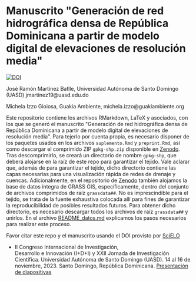 # Manuscrito "Generación de red hidrográfica densa de República Dominicana a partir de modelo digital de elevaciones de resolución media"

[![DOI](https://zenodo.org/badge/DOI/10.5281/zenodo.8370346.svg)](https://doi.org/10.5281/zenodo.8370346)

José Ramón Martínez Batlle, Universidad Autónoma de Santo Domingo (UASD) jmartinez19\@uasd.edu.do

Michela Izzo Gioiosa, Guakia Ambiente, michela.izzo\@guakiambiente.org

Este repositorio contiene los archivos RMarkdown, LaTeX y asociados, con los que se generó el manuscrito "Generación de red hidrográfica densa de República Dominicana a partir de modelo digital de elevaciones de resolución media". Para tejerlo por cuenta propia, es necesario disponer de los paquetes usados en los archivos `suplemento.Rmd` y `preprint.Rmd`, así como descargar el comprimido ZIP `gpkg-shp.zip` disponible en [Zenodo](https://doi.org/10.5281/zenodo.8365294). Tras descomprimirlo, se creará un directorio de nombre `gpkg-shp`, que deberá alojarse en la raíz de este repo para garantizar el tejido. Vale aclarar que, además de para garantizar el tejido, dicho directorio contiene las capas necesarias para una visualización rápida de redes de drenaje y cuencas. Adicionalmente, en el repositorio de [Zenodo](https://doi.org/10.5281/zenodo.8365294) también alojamos la base de datos íntegra de GRASS GIS, específicamente, dentro del conjunto de archivos comprimidos de raíz `grassdata##`. No es imprescindible para el tejido, se trata de la fuente exhaustiva colocada allí para fines de garantizar la reproducibilidad de posibles resultados futuros. Para obtener dicho directorio, es necesario descargar todos los archivos de raíz `grassdata##` y unirlos. En el archivo [README_datos.md](README_datos.md) explicamos los pasos necesarios para realizar este proceso.

Favor citar este repo y el manuscrito usando el DOI provisto por [SciELO](https://doi.org/10.1590/SciELOPreprints.7056)

- II Congreso Internacional de Investigación, <br> Desarrollo e Innovación (I+D+I) y XXII Jornada de Investigación Científica. Universidad Autónoma de Santo Domingo (UASD). 14 al 16 de noviembre, 2023. Santo Domingo, República Dominicana. [Presentación de diapositivas](https://geofis.github.io/red-hidrografica-densa-rd/presentaciones/II-Congreso-IDI-XXII-JIC-nov23.html)